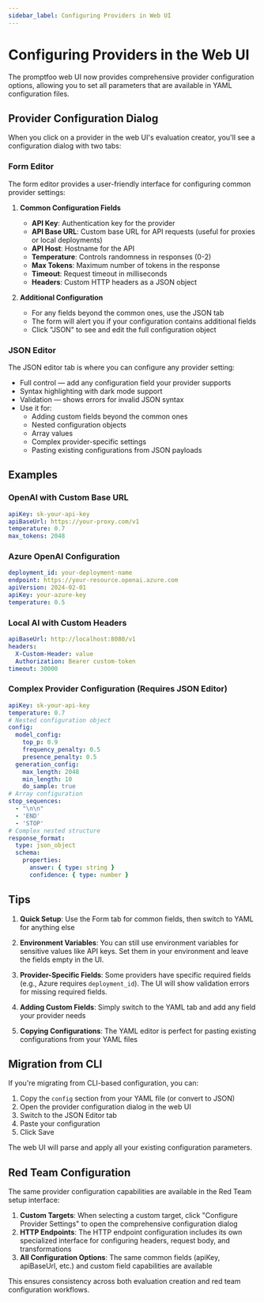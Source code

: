 ```yaml
---
sidebar_label: Configuring Providers in Web UI
---
```


# Configuring Providers in the Web UI

The promptfoo web UI now provides comprehensive provider configuration options, allowing you to set all parameters that are available in YAML configuration files.

## Provider Configuration Dialog

When you click on a provider in the web UI's evaluation creator, you'll see a configuration dialog with two tabs:

### Form Editor

The form editor provides a user-friendly interface for configuring common provider settings:

1. **Common Configuration Fields**
   - **API Key**: Authentication key for the provider
   - **API Base URL**: Custom base URL for API requests (useful for proxies or local deployments)
   - **API Host**: Hostname for the API
   - **Temperature**: Controls randomness in responses (0-2)
   - **Max Tokens**: Maximum number of tokens in the response
   - **Timeout**: Request timeout in milliseconds
   - **Headers**: Custom HTTP headers as a JSON object

2. **Additional Configuration**
   - For any fields beyond the common ones, use the JSON tab
   - The form will alert you if your configuration contains additional fields
   - Click "JSON" to see and edit the full configuration object

### JSON Editor

The JSON editor tab is where you can configure any provider setting:

- Full control — add any configuration field your provider supports
- Syntax highlighting with dark mode support
- Validation — shows errors for invalid JSON syntax
- Use it for:
  - Adding custom fields beyond the common ones
  - Nested configuration objects
  - Array values
  - Complex provider-specific settings
  - Pasting existing configurations from JSON payloads

## Examples

### OpenAI with Custom Base URL

```yaml
apiKey: sk-your-api-key
apiBaseUrl: https://your-proxy.com/v1
temperature: 0.7
max_tokens: 2048
```

### Azure OpenAI Configuration

```yaml
deployment_id: your-deployment-name
endpoint: https://your-resource.openai.azure.com
apiVersion: 2024-02-01
apiKey: your-azure-key
temperature: 0.5
```

### Local AI with Custom Headers

```yaml
apiBaseUrl: http://localhost:8080/v1
headers:
  X-Custom-Header: value
  Authorization: Bearer custom-token
timeout: 30000
```

### Complex Provider Configuration (Requires JSON Editor)

```yaml
apiKey: sk-your-api-key
temperature: 0.7
# Nested configuration object
config:
  model_config:
    top_p: 0.9
    frequency_penalty: 0.5
    presence_penalty: 0.5
  generation_config:
    max_length: 2048
    min_length: 10
    do_sample: true
# Array configuration
stop_sequences:
  - "\n\n"
  - 'END'
  - 'STOP'
# Complex nested structure
response_format:
  type: json_object
  schema:
    properties:
      answer: { type: string }
      confidence: { type: number }
```

## Tips

1. **Quick Setup**: Use the Form tab for common fields, then switch to YAML for anything else

2. **Environment Variables**: You can still use environment variables for sensitive values like API keys. Set them in your environment and leave the fields empty in the UI.

3. **Provider-Specific Fields**: Some providers have specific required fields (e.g., Azure requires `deployment_id`). The UI will show validation errors for missing required fields.

4. **Adding Custom Fields**: Simply switch to the YAML tab and add any field your provider needs

5. **Copying Configurations**: The YAML editor is perfect for pasting existing configurations from your YAML files

## Migration from CLI

If you're migrating from CLI-based configuration, you can:

1. Copy the `config` section from your YAML file (or convert to JSON)
2. Open the provider configuration dialog in the web UI
3. Switch to the JSON Editor tab
4. Paste your configuration
5. Click Save

The web UI will parse and apply all your existing configuration parameters.

## Red Team Configuration

The same provider configuration capabilities are available in the Red Team setup interface:

1. **Custom Targets**: When selecting a custom target, click "Configure Provider Settings" to open the comprehensive configuration dialog
2. **HTTP Endpoints**: The HTTP endpoint configuration includes its own specialized interface for configuring headers, request body, and transformations
3. **All Configuration Options**: The same common fields (apiKey, apiBaseUrl, etc.) and custom field capabilities are available

This ensures consistency across both evaluation creation and red team configuration workflows.
